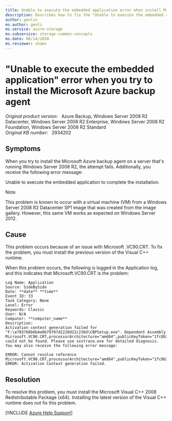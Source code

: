 ```yaml
---
title: Unable to execute the embedded application error when install Microsoft Azure backup agent
description: Describes how to fix the "Unable to execute the embedded application" error that occurs when you install Microsoft Azure backup agent.
author: genlin
ms.author: genli
ms.service: azure-storage
ms.subservice: storage-common-concepts
ms.date: 08/14/2020
ms.reviewer: shamv
---
```

# "Unable to execute the embedded application" error when you try to install the Microsoft Azure backup agent

_Original product version:_ &nbsp; Azure Backup, Windows Server 2008 R2 Datacenter, Windows Server 2008 R2 Enterprise, Windows Server 2008 R2 Foundation, Windows Server 2008 R2 Standard  
_Original KB number:_ &nbsp; 2934202

## Symptoms

When you try to install the Microsoft Azure backup agent on a server that's running Windows Server 2008 R2, the attempt fails. Additionally, you receive the following error message:

Unable to execute the embedded application to complete the installation.

> [!NOTE]
> This problem is known to occur with a virtual machine (VM) from a Windows Server 2008 R2 Datacenter SP1 image that was created from the image gallery. However, this same VM works as expected on Windows Server 2012.

## Cause

This problem occurs because of an issue with Microsoft .VC90.CRT. To fix the problem, you must install the previous version of the Visual C++ runtime.

When this problem occurs, the following is logged in the Application log, and this indicates that Microsoft.VC90.CRT is the problem:

```output
Log Name: Application
Source: SideBySide
Date: **date** **time**  
Event ID: 33
Task Category: None
Level: Error
Keywords: Classic
User: N/A
Computer: **computer_name**  
Description:
Activation context generation failed for "F:\e703768b6b4e0b79707d1228d22c236d\CBPSetup.exe". Dependent Assembly Microsoft.VC90.CRT,processorArchitecture="amd64",publicKeyToken="1fc8b3b9a1e18e3b",type="win32",version="9.0.21022.8" could not be found. Please use sxstrace.exe for detailed diagnosis.
You may also receive the following error message:

ERROR: Cannot resolve reference Microsoft.VC90.CRT,processorArchitecture="amd64",publicKeyToken="1fc8b3b9a1e18e3b",type="win32",version="9.0.21022.8".
ERROR: Activation Context generation failed.
```

## Resolution

To resolve this problem, you must install the Microsoft Visual C++ 2008 Redistributable Package (x64). Installing the latest version of the Visual C++ runtime does not fix this problem.

[!INCLUDE [Azure Help Support](../../includes/azure-help-support.md)]
